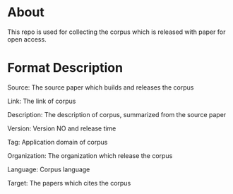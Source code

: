# About

This repo is used for collecting the corpus which is released with paper for open access.

# Format Description 

Source: The source paper which builds and releases the corpus

Link: The link of corpus

Description: The description of corpus, summarized from the source paper

Version: Version NO and release time

Tag: Application domain of corpus

Organization: The organization which release the corpus

Language: Corpus language

Target: The papers which cites the corpus 

